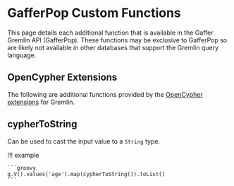 # GafferPop Custom Functions

This page details each additional function that is available in
the Gaffer Gremlin API (GafferPop). These functions may be exclusive
to GafferPop so are likely not available in other databases that
support the Gremlin query language.

## OpenCypher Extensions

The following are additional functions provided by the [OpenCypher extensions](https://github.com/opencypher/cypher-for-gremlin/tree/master/tinkerpop/cypher-gremlin-extensions)
for Gremlin.

## cypherToString

Can be used to cast the input value to a `String` type.

!!! example

    ```groovy
    g.V().values('age').map(cypherToString()).toList()
    ```
